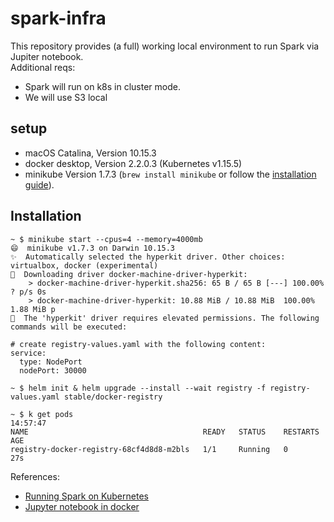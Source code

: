 # spark-infra  
  
This repository provides (a full) working local environment to run Spark via Jupiter notebook.   
Additional reqs:  
- Spark will run on k8s in cluster mode.  
- We will use S3 local  

## setup
- macOS Catalina, Version 10.15.3
- docker desktop, Version 2.2.0.3 (Kubernetes v1.15.5)
- minikube Version 1.7.3 (`brew install minikube` or follow the [installation guide](https://kubernetes.io/docs/tasks/tools/install-minikube/)).   

## Installation
```
~ $ minikube start --cpus=4 --memory=4000mb
😄  minikube v1.7.3 on Darwin 10.15.3
✨  Automatically selected the hyperkit driver. Other choices: virtualbox, docker (experimental)
💾  Downloading driver docker-machine-driver-hyperkit:
    > docker-machine-driver-hyperkit.sha256: 65 B / 65 B [---] 100.00% ? p/s 0s
    > docker-machine-driver-hyperkit: 10.88 MiB / 10.88 MiB  100.00% 1.88 MiB p
🔑  The 'hyperkit' driver requires elevated permissions. The following commands will be executed:  

# create registry-values.yaml with the following content:
service:
  type: NodePort
  nodePort: 30000

~ $ helm init & helm upgrade --install --wait registry -f registry-values.yaml stable/docker-registry

~ $ k get pods                                                                                                                                                                                                                                              14:57:47
NAME                                       READY   STATUS    RESTARTS   AGE
registry-docker-registry-68cf4d8d8-m2bls   1/1     Running   0          27s

```


References:  
- [Running Spark on Kubernetes](https://tech.olx.com/running-spark-on-kubernetes-a-fully-functional-example-and-why-it-makes-sense-for-olx-d56b6a61fcbe)  
- [Jupyter notebook in docker](https://github.com/jupyter/docker-stacks/blob/master/pyspark-notebook/Dockerfile)
